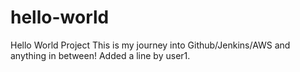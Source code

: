 # hello-world
Hello World Project
This is my journey into Github/Jenkins/AWS and anything in between!
Added a line by user1.
